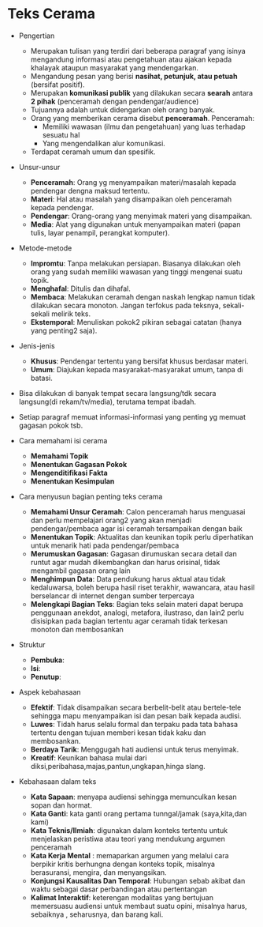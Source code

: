# Teks Cerama

- Pengertian
    - Merupakan tulisan yang terdiri dari beberapa paragraf yang isinya mengandung informasi atau pengetahuan atau ajakan kepada khalayak ataupun masyarakat yang mendengarkan.
    - Mengandung pesan yang berisi **nasihat, petunjuk, atau petuah** (bersifat positif).
    - Merupakan **komunikasi publik** yang dilakukan secara **searah** antara **2 pihak** (penceramah dengan pendengar/audience)
    - Tujuannya adalah untuk didengarkan oleh orang banyak.
	- Orang yang memberikan cerama disebut **penceramah**. Penceramah:
        - Memiliki wawasan (ilmu dan pengetahuan) yang luas terhadap sesuatu hal
        - Yang mengendalikan alur komunikasi.
    - Terdapat ceramah umum dan spesifik.
- Unsur-unsur
	- **Penceramah**: Orang yg menyampaikan materi/masalah kepada pendengar dengna maksud tertentu.
	- **Materi**: Hal atau masalah yang disampaikan oleh penceramah kepada pendengar.
	- **Pendengar**: Orang-orang yang menyimak materi yang disampaikan.
	- **Media**: Alat yang digunakan untuk menyampaikan materi (papan tulis, layar penampil, perangkat komputer).
- Metode-metode
	- **Impromtu**: Tanpa melakukan persiapan. Biasanya dilakukan oleh orang yang sudah memiliki wawasan yang tinggi mengenai suatu topik.
	- **Menghafal**: Ditulis dan dihafal.
	- **Membaca**: Melakukan ceramah dengan naskah lengkap namun tidak dilakukan secara monoton. Jangan terfokus pada teksnya, sekali-sekali melirik teks.
	- **Ekstemporal**: Menuliskan pokok2 pikiran sebagai catatan (hanya yang penting2 saja).
- Jenis-jenis 
	- **Khusus**: Pendengar tertentu yang bersifat khusus berdasar materi.
	- **Umum**: Diajukan kepada masyarakat-masyarakat umum, tanpa di batasi.
- Bisa dilakukan di banyak tempat secara langsung/tdk secara langsung(di rekam/tv/media), terutama tempat ibadah.
- Setiap paragraf memuat informasi-informasi yang penting yg memuat gagasan pokok tsb.
- Cara memahami isi cerama
	- **Memahami Topik**
	- **Menentukan Gagasan Pokok**
	- **Mengenditifikasi Fakta**
	- **Menentukan Kesimpulan**
- Cara menyusun bagian penting teks cerama
    - **Memahami Unsur Ceramah**: Calon penceramah harus menguasai dan perlu mempelajari orang2 yang akan menjadi pendengar/pembaca agar isi ceramah tersampaikan dengan baik
    - **Menentukan Topik**: Aktualitas dan keunikan topik perlu diperhatikan untuk menarik hati pada pendengar/pembaca
    - **Merumuskan Gagasan**: Gagasan dirumuskan secara detail dan runtut agar mudah dikembangkan dan harus orisinal, tidak mengambil gagasan orang lain
    - **Menghimpun Data**: Data pendukung harus aktual atau tidak kedaluwarsa, boleh berupa hasil riset terakhir, wawancara, atau hasil berselancar di internet dengan sumber terpercaya
    - **Melengkapi Bagian Teks**: Bagian teks selain materi dapat berupa penggunaan anekdot, analogi, metafora, ilustraso, dan lain2 perlu disisipkan pada bagian tertentu agar ceramah tidak terkesan monoton dan membosankan
- Struktur
    - **Pembuka**:
    - **Isi**:
    - **Penutup**:

- Aspek kebahasaan
	- **Efektif**: Tidak disampaikan secara berbelit-belit atau bertele-tele sehingga mapu menyampaikan isi dan pesan baik kepada audisi.
	- **Luwes**: Tidah harus selalu formal dan terpaku pada tata bahasa tertentu dengan tujuan memberi kesan tidak kaku dan membosankan.
	- **Berdaya Tarik**: Menggugah hati audiensi untuk terus menyimak.
	- **Kreatif**: Keunikan bahasa mulai dari diksi,peribahasa,majas,pantun,ungkapan,hinga slang.

- Kebahasaan dalam teks
	- **Kata Sapaan**: menyapa audiensi sehingga memunculkan kesan sopan dan hormat.
	- **Kata Ganti**: kata ganti orang pertama tunngal/jamak (saya,kita,dan kami)
	- **Kata Teknis/Ilmiah**: digunakan dalam konteks tertentu untuk menjelaskan peristiwa atau teori yang mendukung argumen penceramah
	- **Kata Kerja Mental** : memaparkan argumen yang melalui cara berpikir kritis berhungna dengan konteks topik, misalnya berasuransi, mengira, dan menyangsikan.
	- **Konjungsi Kausalitas Dan Temporal**: Hubungan sebab akibat dan waktu sebagai dasar perbandingan atau pertentangan
	- **Kalimat Interaktif**: keterengan modalitas yang bertujuan memersuasu audiensi untuk membaut suatu opini, misalnya harus, sebaiknya , seharusnya, dan barang kali.